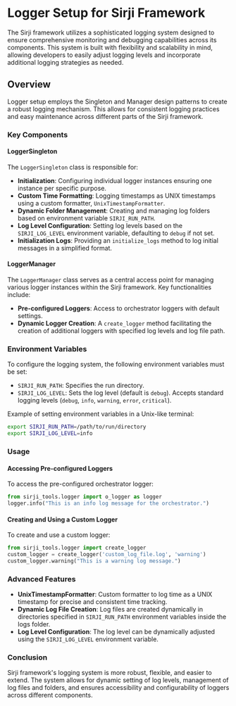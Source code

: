 # Logger Setup for Sirji Framework

The Sirji framework utilizes a sophisticated logging system designed to ensure comprehensive monitoring and debugging capabilities across its components. This system is built with flexibility and scalability in mind, allowing developers to easily adjust logging levels and incorporate additional logging strategies as needed.

## Overview

Logger setup employs the Singleton and Manager design patterns to create a robust logging mechanism. This allows for consistent logging practices and easy maintenance across different parts of the Sirji framework.

### Key Components

#### LoggerSingleton

The `LoggerSingleton` class is responsible for:

- **Initialization**: Configuring individual logger instances ensuring one instance per specific purpose.
- **Custom Time Formatting**: Logging timestamps as UNIX timestamps using a custom formatter, `UnixTimestampFormatter`.
- **Dynamic Folder Management**: Creating and managing log folders based on environment variable `SIRJI_RUN_PATH`.
- **Log Level Configuration**: Setting log levels based on the `SIRJI_LOG_LEVEL` environment variable, defaulting to `debug` if not set.
- **Initialization Logs**: Providing an `initialize_logs` method to log initial messages in a simplified format.

#### LoggerManager

The `LoggerManager` class serves as a central access point for managing various logger instances within the Sirji framework. Key functionalities include:

- **Pre-configured Loggers**: Access to orchestrator loggers with default settings.
- **Dynamic Logger Creation**: A `create_logger` method facilitating the creation of additional loggers with specified log levels and log file path.

### Environment Variables

To configure the logging system, the following environment variables must be set:

- `SIRJI_RUN_PATH`: Specifies the run directory.
- `SIRJI_LOG_LEVEL`: Sets the log level (default is `debug`). Accepts standard logging levels (`debug`, `info`, `warning`, `error`, `critical`).

Example of setting environment variables in a Unix-like terminal:

```bash
export SIRJI_RUN_PATH=/path/to/run/directory
export SIRJI_LOG_LEVEL=info
```

### Usage

#### Accessing Pre-configured Loggers

To access the pre-configured orchestrator logger:

```python
from sirji_tools.logger import o_logger as logger
logger.info("This is an info log message for the orchestrator.")
```

#### Creating and Using a Custom Logger

To create and use a custom logger:

```python
from sirji_tools.logger import create_logger
custom_logger = create_logger('custom_log_file.log', 'warning')
custom_logger.warning("This is a warning log message.")
```

### Advanced Features

- **UnixTimestampFormatter**: Custom formatter to log time as a UNIX timestamp for precise and consistent time tracking.
- **Dynamic Log File Creation**: Log files are created dynamically in directories specified in `SIRJI_RUN_PATH` environment variables inside the logs folder.
- **Log Level Configuration**: The log level can be dynamically adjusted using the `SIRJI_LOG_LEVEL` environment variable.

### Conclusion

Sirji framework's logging system is more robust, flexible, and easier to extend. The system allows for dynamic setting of log levels, management of log files and folders, and ensures accessibility and configurability of loggers across different components.
